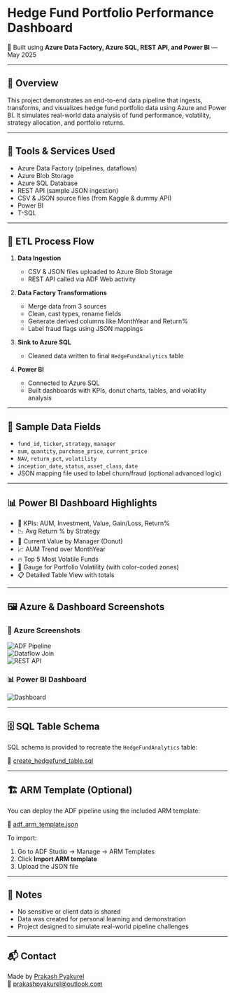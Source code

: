 # Hedge Fund Portfolio Performance Dashboard

📅 Built using **Azure Data Factory, Azure SQL, REST API, and Power BI** — May 2025

---

## 📌 Overview

This project demonstrates an end-to-end data pipeline that ingests, transforms, and visualizes hedge fund portfolio data using Azure and Power BI. It simulates real-world data analysis of fund performance, volatility, strategy allocation, and portfolio returns.

---

## 🧰 Tools & Services Used

- Azure Data Factory (pipelines, dataflows)
- Azure Blob Storage
- Azure SQL Database
- REST API (sample JSON ingestion)
- CSV & JSON source files (from Kaggle & dummy API)
- Power BI
- T-SQL

---

## 🔄 ETL Process Flow

1. **Data Ingestion**
   - CSV & JSON files uploaded to Azure Blob Storage
   - REST API called via ADF Web activity

2. **Data Factory Transformations**
   - Merge data from 3 sources
   - Clean, cast types, rename fields
   - Generate derived columns like MonthYear and Return%
   - Label fraud flags using JSON mappings

3. **Sink to Azure SQL**
   - Cleaned data written to final `HedgeFundAnalytics` table

4. **Power BI**
   - Connected to Azure SQL
   - Built dashboards with KPIs, donut charts, tables, and volatility analysis

---

## 🧪 Sample Data Fields

- `fund_id`, `ticker`, `strategy`, `manager`
- `aum`, `quantity`, `purchase_price`, `current_price`
- `NAV`, `return_pct`, `volatility`
- `inception_date`, `status`, `asset_class`, `date`
- JSON mapping file used to label churn/fraud (optional advanced logic)

---

## 📊 Power BI Dashboard Highlights

- 📌 KPIs: AUM, Investment, Value, Gain/Loss, Return%
- 📉 Avg Return % by Strategy
- 🍩 Current Value by Manager (Donut)
- 📈 AUM Trend over MonthYear
- 🔥 Top 5 Most Volatile Funds
- 🧭 Gauge for Portfolio Volatility (with color-coded zones)
- 📋 Detailed Table View with totals

---

## 🖼 Azure & Dashboard Screenshots

### 🔷 Azure Screenshots
![ADF Pipeline](screenshots/adf_pipeline_success.png)  
![Dataflow Join](screenshots/join_transform.png)  
![REST API](screenshots/rest_api_source.png)

### 📊 Power BI Dashboard
![Dashboard](screenshots/dashboard_full.png)

---

## 🗄 SQL Table Schema

SQL schema is provided to recreate the `HedgeFundAnalytics` table:

🔗 [create_hedgefund_table.sql](sql/create_hedgefund_table.sql)

---

## 🏗 ARM Template (Optional)

You can deploy the ADF pipeline using the included ARM template:

📄 [adf_arm_template.json](adf/adf_arm_template.json)

To import:
1. Go to ADF Studio → Manage → ARM Templates
2. Click **Import ARM template**
3. Upload the JSON file

---

## 🔐 Notes

- No sensitive or client data is shared
- Data was created for personal learning and demonstration
- Project designed to simulate real-world pipeline challenges

---

## 📬 Contact

Made by [Prakash Pyakurel](https://www.linkedin.com/in/prakash-pyakurel/)  
📧 prakashpyakurel@outlook.com
